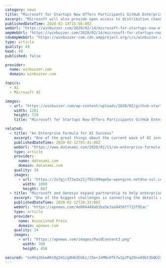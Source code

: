 ```yaml
---
category: news
title: "Microsoft for Startups Now Offers Participants GitHub Enterprise and Power Platform Access"
excerpt: "Microsoft will also provide open access to distribution channels like Azure Marketplace and AppSource, as well as CSPs and its enterprise sales force. This latest development expands on support for Nvidia Inception that was announced in November last year. That partnership was designed to accelerate AI growth, pairing deep learning expertise ..."
publishedDateTime: 2020-02-14T15:56:00Z
webUrl: "https://winbuzzer.com/2020/02/14/microsoft-for-startups-now-offers-participants-github-enterprise-and-power-platform-access-xcxwbn/"
ampWebUrl: "https://winbuzzer.com/2020/02/14/microsoft-for-startups-now-offers-participants-github-enterprise-and-power-platform-access-xcxwbn/amp/"
cdnAmpWebUrl: "https://winbuzzer-com.cdn.ampproject.org/c/s/winbuzzer.com/2020/02/14/microsoft-for-startups-now-offers-participants-github-enterprise-and-power-platform-access-xcxwbn/amp/"
type: article
quality: 49
heat: 49
published: false

provider:
  name: winbuzzer.com
  domain: winbuzzer.com

topics:
  - AI
  - Microsoft AI

images:
  - url: "https://winbuzzer.com/wp-content/uploads/2020/02/github-startups-official.jpg"
    width: 1281
    height: 720
    title: "Microsoft for Startups Now Offers Participants GitHub Enterprise and Power Platform Access"

related:
  - title: "An Enterprise Formula for AI Success"
    excerpt: "One of the great things about the current wave of AI innovation is the large number of open source tools, technologies, and frameworks. From TensorFlow to Python, Kafka to PyTorch, the we’re in the midst of an explosion in diversity of data science and big data toolchains. However, when it comes to putting these toolchains together and ..."
    publishedDateTime: 2020-02-12T03:41:00Z
    webUrl: "https://www.datanami.com/2020/02/11/an-enterprise-formula-for-ai-success/"
    type: article
    provider:
      name: datanami.com
      domain: datanami.com
    quality: 39
    images:
      - url: "https://2s7gjr373w3x22jf92z99mgm5w-wpengine.netdna-ssl.com/wp-content/uploads/2020/02/robot_ai_shutterstock_Phonlamai-Photo.jpg"
        width: 1000
        height: 667
  - title: "Microsoft and Genesys expand partnership to help enterprises seize the power of the cloud for better customer experiences"
    excerpt: "One of the biggest challenges is connecting the details of every interaction across all channels to ensure each customer has a seamless experience,” said Kate Johnson, president, Microsoft U.S. “By leveraging Microsoft’s Azure cloud and AI technologies, Genesys is helping enterprises create a seamless customer journey with Microsoft’s ..."
    publishedDateTime: 2020-02-12T20:33:00Z
    webUrl: "https://apnews.com/4e004449ab1ba5e3aa9456ff715f95ac"
    type: article
    provider:
      name: Associated Press
      domain: apnews.com
    quality: 14
    images:
      - url: "https://apnews.com/images/PaidContent3.png"
        width: 700
        height: 450

secured: "nsHVq3bkmAKs9gIm1zg0HA3EG6z/J5e+JxMNvHTk7wIp2Fq28nx69Gt3bQU2xkfZI4kvThFb9PI/elzYzakIo32Hou/T56nF6+tZeQjUK5sggYbDDme2Be4Xg+BTKPyT9oknQNQvohm+zZtCY6VspyGyAfNZNQ1BnfCXqQhOaA6AbL7anFXzCnIBpLFlNFGzrGS22fzZMT1rj2GR3h1wUQT42uBZqKpbZmNuSGXhxEbmnYAkk3yl7JpRahhRyakpLnG6NCvwsjo4Pjn8rdpRAHt24P7XgDUJr6AAd+O8+TKqN9+n7jHLvQd4UDPiF1cl;Ffvay0i9GzAq09KWnd/NlQ=="
---
```


